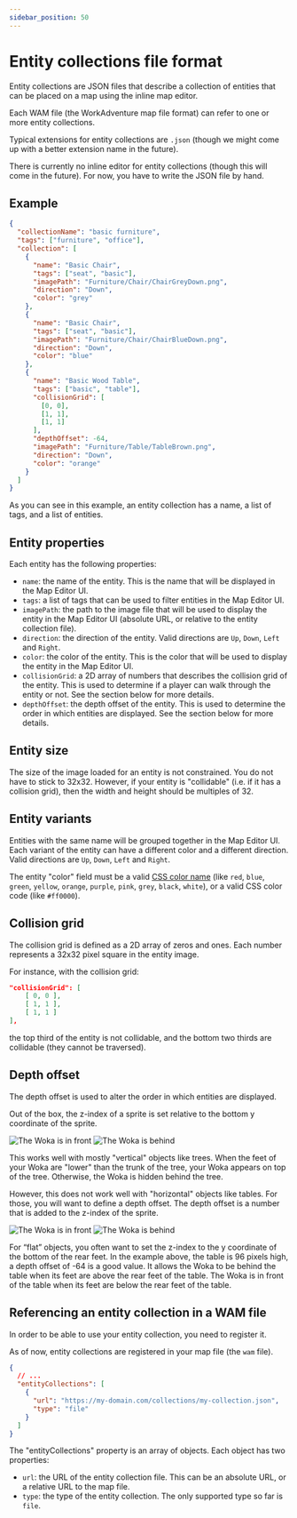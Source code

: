 ```yaml
---
sidebar_position: 50
---
```


# Entity collections file format

Entity collections are JSON files that describe a collection of entities that can be placed on a map using the inline
map editor.

Each WAM file (the WorkAdventure map file format) can refer to one or more entity collections.

Typical extensions for entity collections are `.json` (though we might come up with a better extension name in the future).

There is currently no inline editor for entity collections (though this will come in the future). For now, you have to write the JSON file by hand.

## Example

```json
{
  "collectionName": "basic furniture",
  "tags": ["furniture", "office"],
  "collection": [
    {
      "name": "Basic Chair",
      "tags": ["seat", "basic"],
      "imagePath": "Furniture/Chair/ChairGreyDown.png",
      "direction": "Down",
      "color": "grey"
    },
    {
      "name": "Basic Chair",
      "tags": ["seat", "basic"],
      "imagePath": "Furniture/Chair/ChairBlueDown.png",
      "direction": "Down",
      "color": "blue"
    },
    {
      "name": "Basic Wood Table",
      "tags": ["basic", "table"],
      "collisionGrid": [
        [0, 0],
        [1, 1],
        [1, 1]
      ],
      "depthOffset": -64,
      "imagePath": "Furniture/Table/TableBrown.png",
      "direction": "Down",
      "color": "orange"
    }
  ]
}
```

As you can see in this example, an entity collection has a name, a list of tags, and a list of entities.

## Entity properties

Each entity has the following properties:

- `name`: the name of the entity. This is the name that will be displayed in the Map Editor UI.
- `tags`: a list of tags that can be used to filter entities in the Map Editor UI.
- `imagePath`: the path to the image file that will be used to display the entity in the Map Editor UI (absolute URL, or relative to the entity collection file).
- `direction`: the direction of the entity. Valid directions are `Up`, `Down`, `Left` and `Right`.
- `color`: the color of the entity. This is the color that will be used to display the entity in the Map Editor UI.
- `collisionGrid`: a 2D array of numbers that describes the collision grid of the entity. This is used to determine if a player can walk through the entity or not. See the section below for more details.
- `depthOffset`: the depth offset of the entity. This is used to determine the order in which entities are displayed. See the section below for more details.

## Entity size

The size of the image loaded for an entity is not constrained. You do not have to stick to 32x32.
However, if your entity is "collidable" (i.e. if it has a collision grid), then the width and height should be multiples of 32.

## Entity variants

Entities with the same name will be grouped together in the Map Editor UI. Each variant of the entity can have a different color
and a different direction. Valid directions are `Up`, `Down`, `Left` and `Right`.

The entity "color" field must be a valid [CSS color name](https://www.w3.org/wiki/CSS/Properties/color/keywords) (like
`red`, `blue`, `green`, `yellow`, `orange`, `purple`, `pink`, `grey`, `black`, `white`), or a valid CSS color code (like `#ff0000`).

## Collision grid

The collision grid is defined as a 2D array of zeros and ones. Each number represents a 32x32 pixel square in the entity image.

For instance, with the collision grid:

```json
"collisionGrid": [
    [ 0, 0 ],
    [ 1, 1 ],
    [ 1, 1 ]
],
```

the top third of the entity is not collidable, and the bottom two thirds are collidable (they cannot be traversed).

## Depth offset

The depth offset is used to alter the order in which entities are displayed.

Out of the box, the z-index of a sprite is set relative to the bottom y coordinate of the sprite.

![The Woka is in front](../images/editor/woka-in-front-plant.png) ![The Woka is behind](../images/editor/woka-behind-plant.png)

This works well with mostly "vertical" objects like trees. When the feet of your Woka are "lower" than the trunk of the
tree, your Woka appears on top of the tree. Otherwise, the Woka is hidden behind the tree.

However, this does not work well with "horizontal" objects like tables.
For those, you will want to define a depth offset. The depth offset is a number that is added to the z-index of the sprite.

![The Woka is in front](../images/editor/woka-in-front-table.png) ![The Woka is behind](../images/editor/woka-behind-table.png)

For “flat” objects, you often want to set the z-index to the y coordinate of the bottom of the rear feet.
In the example above, the table is 96 pixels high, a depth offset of -64 is a good value. It allows the Woka to be
behind the table when its feet are above the rear feet of the table. The Woka is in front of the table when its feet
are below the rear feet of the table.

## Referencing an entity collection in a WAM file

In order to be able to use your entity collection, you need to register it.

As of now, entity collections are registered in your map file (the `wam` file).

```json
{
  // ...
  "entityCollections": [
    {
      "url": "https://my-domain.com/collections/my-collection.json",
      "type": "file"
    }
  ]
}
```

The "entityCollections" property is an array of objects. Each object has two properties:

- `url`: the URL of the entity collection file. This can be an absolute URL, or a relative URL to the map file.
- `type`: the type of the entity collection. The only supported type so far is `file`.
